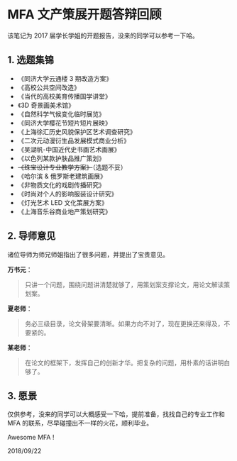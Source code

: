 # MFA 文产策展开题答辩回顾

该笔记为 2017 届学长学姐的开题报告，没来的同学可以参考一下哈。

## 1. 选题集锦

- 《同济大学云通楼 3 期改造方案》
- 《高校公共空间改造》
- 《当代的高校美育传播国学讲堂》
- 《3D 奇景画美术馆》
- 《自然科学气候变化临时展览》
- 《同济大学樱花节短片短片展映》
- 《上海徐汇历史风貌保护区艺术调查研究》
- 《二次元动漫衍生品发展模式商业分析》
- 《吴湖帆-中国近代史书画艺术画展》
- 《以色列某款护肤品推广策划》
- ~~《珠宝设计专业教学方案》~~（选题不妥）
- 《哈尔滨 & 俄罗斯老建筑画展》
- 《非物质文化的戏剧传播研究》
- 《时尚对个人的影响服装设计研究》
- 《灯光艺术 LED 文化策展方案》
- 《上海音乐谷商业地产策划研究》

## 2. 导师意见

诸位导师为师兄师姐指出了很多问题，并提出了宝贵意见。

**万书元**：

> 只讲一个问题，围绕问题讲清楚就够了，用策划案支撑论文，用论文解读策划案。

**夏老师**：

> 务必三级目录，论文骨架要清晰。如果方向不对了，现在更换还来得及，不要紧的。

**某老师**：

> 在论文的框架下，发挥自己的创新才华。把复杂的问题，用朴素的话讲明白够了。

## 3. 愿景

仅供参考，没来的同学可以大概感受一下哈，提前准备，找找自己的专业工作和 MFA 的联系，尽早碰撞出不一样的火花，顺利毕业。

Awesome MFA !

2018/09/22